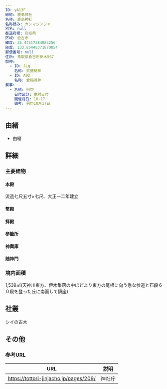 ```yaml
---
ID: yA13F
総称: 鹿島神社
名称: 鹿島神社
名称読み: カシマジンジャ
別名: null
都道府県: 鳥取県
区域: 倉吉市
緯度: 35.44517384083256
経度: 133.85448371870854
郵便番号: null
住所: 鳥取県倉吉市伊木567
祭神:
  - ID: JLq
    名称: 武甕槌神
  - ID: A92
    名称: 倉稲魂神
祭事:
  - 名称: 例祭
    日付区分: 絶対日付
    開催月日: 10-17
    備考: 例祭10月17日
---
```


## 由緒

- 由緒

## 詳細

### 主要建物

#### 本殿

流造七尺五寸×七尺、大正一二年建立

#### 幣殿

#### 拝殿

#### 参籠所

#### 神輿庫

#### 随神門

### 境内面積

1,539㎡(天神川東方、伊木集落の中ほどより東方の尾根に向う急な参道と石段６０段を登った丘に南面して鎮座)

## 社叢

シイの古木

## その他

### 参考URL

| URL                                    | 説明   |
| -------------------------------------- | ------ |
| https://tottori-jinjacho.jp/pages/209/ | 神社庁 |
